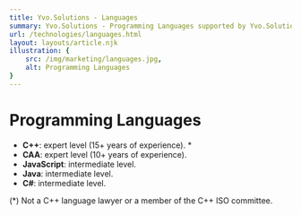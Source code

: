```yaml
---
title: Yvo.Solutions - Languages
summary: Yvo.Solutions - Programming Languages supported by Yvo.Solutions.
url: /technologies/languages.html
layout: layouts/article.njk
illustration: {
    src: /img/marketing/languages.jpg,
    alt: Programming Languages
}
---
```


# Programming Languages

* **C++**: expert level (15+ years of experience). *
* **CAA**: expert level (10+ years of experience).
* **JavaScript**: intermediate level.
* **Java**: intermediate level.
* **C#**: intermediate level.

(*) Not a C++ language lawyer or a member of the C++ ISO committee.